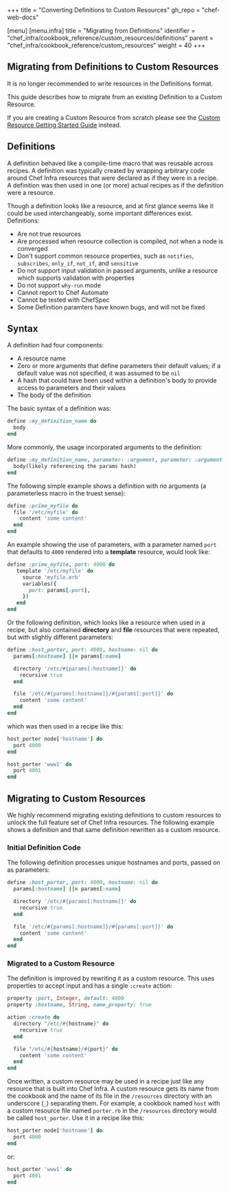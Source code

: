 +++
title = "Converting Definitions to Custom Resources"
gh_repo = "chef-web-docs"

[menu]
  [menu.infra]
    title = "Migrating from Definitions"
    identifier = "chef_infra/cookbook_reference/custom_resources/definitions"
    parent = "chef_infra/cookbook_reference/custom_resources"
    weight = 40
+++

## Migrating from Definitions to Custom Resources

It is no longer recommended to write resources in the Definitions format.

This guide describes how to migrate from an existing Definition to a Custom Resource.

If you are creating a Custom Resource from scratch please see the [Custom Resource Getting Started Guide](getting-started.md) instead.

## Definitions

A definition behaved like a compile-time macro that was reusable across
recipes. A definition was typically created by wrapping arbitrary code
around Chef Infra resources that were declared as if they were in a
recipe. A definition was then used in one (or more) actual recipes as if
the definition were a resource.

Though a definition looks like a resource, and at first glance seems
like it could be used interchangeably, some important differences exist.
Definitions:

- Are not true resources
- Are processed when resource collection is compiled, not when a node
  is converged
- Don't support common resource properties, such as `notifies`,
  `subscribes`, `only_if`, `not_if`, and `sensitive`
- Do not support input validation in passed arguments, unlike a
  resource which supports validation with properties
- Do not support `why-run` mode
- Cannot report to Chef Automate
- Cannot be tested with ChefSpec
- Some Definition paramters have known bugs, and will not be fixed

## Syntax

A definition had four components:

- A resource name
- Zero or more arguments that define parameters their default values;
  if a default value was not specified, it was assumed to be `nil`
- A hash that could have been used within a definition's body to
  provide access to parameters and their values
- The body of the definition

The basic syntax of a definition was:

```ruby
define :my_definition_name do
  body
end
```

More commonly, the usage incorporated arguments to the definition:

```ruby
define :my_definition_name, parameter: :argument, parameter: :argument do
  body(likely referencing the params hash)
end
```

The following simple example shows a definition with no arguments (a
parameterless macro in the truest sense):

```ruby
define :prime_myfile do
  file '/etc/myfile' do
    content 'some content'
  end
end
```

An example showing the use of parameters, with a parameter named `port`
that defaults to `4000` rendered into a **template** resource, would
look like:

```ruby
define :prime_myfile, port: 4000 do
   template '/etc/myfile' do
     source 'myfile.erb'
     variables({
       port: params[:port],
     })
   end
end
```

Or the following definition, which looks like a resource when used in a
recipe, but also contained **directory** and **file** resources that
were repeated, but with slightly different parameters:

```ruby
define :host_porter, port: 4000, hostname: nil do
  params[:hostname] ||= params[:name]

  directory '/etc/#{params[:hostname]}' do
    recursive true
  end

  file '/etc/#{params[:hostname]}/#{params[:port]}' do
    content 'some content'
  end
end
```

which was then used in a recipe like this:

```ruby
host_porter node['hostname'] do
  port 4000
end

host_porter 'www1' do
  port 4001
end
```

## Migrating to Custom Resources

We highly recommend migrating existing definitions to custom resources
to unlock the full feature set of Chef Infra resources. The following
example shows a definition and that same definition rewritten as a
custom resource.

### Initial Definition Code

The following definition processes unique hostnames and ports, passed on
as parameters:

```ruby
define :host_porter, port: 4000, hostname: nil do
  params[:hostname] ||= params[:name]

  directory '/etc/#{params[:hostname]}' do
    recursive true
  end

  file '/etc/#{params[:hostname]}/#{params[:port]}' do
    content 'some content'
  end
end
```

### Migrated to a Custom Resource

The definition is improved by rewriting it as a custom resource. This
uses properties to accept input and has a single `:create` action:

```ruby
property :port, Integer, default: 4000
property :hostname, String, name_property: true

action :create do
  directory "/etc/#{hostname}" do
    recursive true
  end

  file "/etc/#{hostname}/#{port}" do
    content 'some content'
  end
end
```

Once written, a custom resource may be used in a recipe just like any
resource that is built into Chef Infra. A custom resource gets its name
from the cookbook and the name of its file in the `/resources` directory
with an underscore (`_`) separating them. For example, a cookbook named
`host` with a custom resource file named `porter.rb` in the `/resources`
directory would be called `host_porter`. Use it in a recipe like this:

```ruby
host_porter node['hostname'] do
  port 4000
end
```

or:

```ruby
host_porter 'www1' do
  port 4001
end
```
